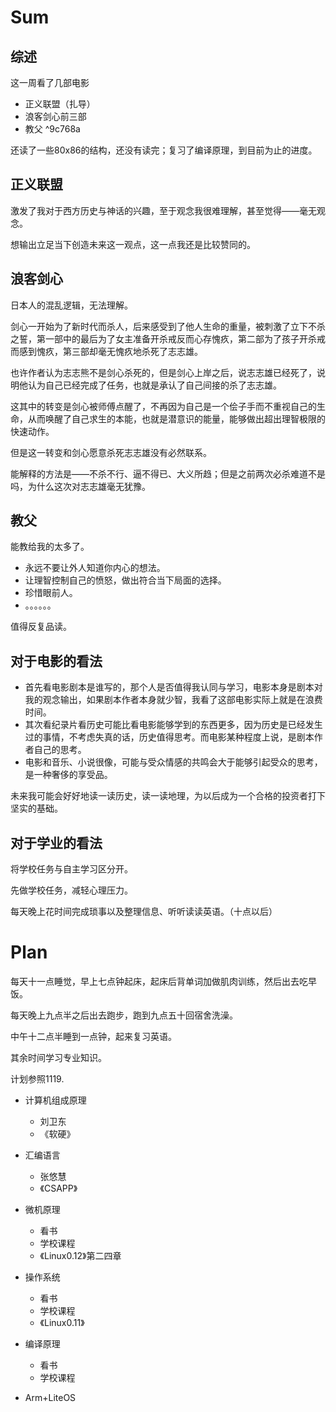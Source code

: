 # Sum

## 综述

这一周看了几部电影

- 正义联盟（扎导）
- 浪客剑心前三部
- 教父 ^9c768a

还读了一些80x86的结构，还没有读完；复习了编译原理，到目前为止的进度。

## 正义联盟

激发了我对于西方历史与神话的兴趣，至于观念我很难理解，甚至觉得——毫无观念。

想输出立足当下创造未来这一观点，这一点我还是比较赞同的。

## 浪客剑心

日本人的混乱逻辑，无法理解。

剑心一开始为了新时代而杀人，后来感受到了他人生命的重量，被刺激了立下不杀之誓，第一部中的最后为了女主准备开杀戒反而心存愧疚，第二部为了孩子开杀戒而感到愧疚，第三部却毫无愧疚地杀死了志志雄。

也许作者认为志志熊不是剑心杀死的，但是剑心上岸之后，说志志雄已经死了，说明他认为自己已经完成了任务，也就是承认了自己间接的杀了志志雄。

这其中的转变是剑心被师傅点醒了，不再因为自己是一个侩子手而不重视自己的生命，从而唤醒了自己求生的本能，也就是潜意识的能量，能够做出超出理智极限的快速动作。

但是这一转变和剑心愿意杀死志志雄没有必然联系。

能解释的方法是——不杀不行、逼不得已、大义所趋；但是之前两次必杀难道不是吗，为什么这次对志志雄毫无犹豫。

## 教父

能教给我的太多了。

- 永远不要让外人知道你内心的想法。
- 让理智控制自己的愤怒，做出符合当下局面的选择。
- 珍惜眼前人。
- 。。。。。。

值得反复品读。

## 对于电影的看法

- 首先看电影剧本是谁写的，那个人是否值得我认同与学习，电影本身是剧本对我的观念输出，如果剧本作者本身就少智，我看了这部电影实际上就是在浪费时间。
- 其次看纪录片看历史可能比看电影能够学到的东西更多，因为历史是已经发生过的事情，不考虑失真的话，历史值得思考。而电影某种程度上说，是剧本作者自己的思考。
- 电影和音乐、小说很像，可能与受众情感的共鸣会大于能够引起受众的思考，是一种奢侈的享受品。

未来我可能会好好地读一读历史，读一读地理，为以后成为一个合格的投资者打下坚实的基础。

## 对于学业的看法

将学校任务与自主学习区分开。

先做学校任务，减轻心理压力。

每天晚上花时间完成琐事以及整理信息、听听读读英语。（十点以后）

# Plan

每天十一点睡觉，早上七点钟起床，起床后背单词加做肌肉训练，然后出去吃早饭。

每天晚上九点半之后出去跑步，跑到九点五十回宿舍洗澡。

中午十二点半睡到一点钟，起来复习英语。

其余时间学习专业知识。

计划参照1119.

- 计算机组成原理
  - 刘卫东
  - 《软硬》
- 汇编语言
  - 张悠慧
  - 《CSAPP》
- 微机原理
  - 看书
  - 学校课程
  - 《Linux0.12》第二四章
- 操作系统
  - 看书
  - 学校课程
  - 《Linux0.11》
- 编译原理
  - 看书
  - 学校课程

- Arm+LiteOS
